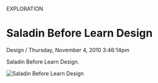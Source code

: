 <p class="type">EXPLORATION</p>

# Saladin Before Learn Design

<p class="meta">Design  /  Thursday, November 4, 2010 3:46:14pm</p>

Saladin Before Learn Design.

![Saladin Before Learn Design](https://farooq-agent.web.app/assets/images/works/large/saladin-before-learn-design.jpg)
